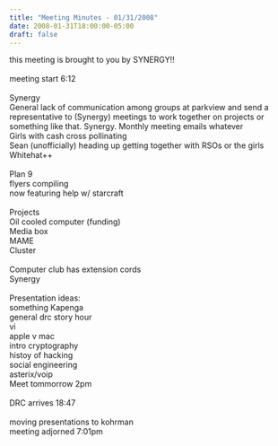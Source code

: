 ```yaml
---
title: "Meeting Minutes - 01/31/2008"
date: 2008-01-31T18:00:00-05:00
draft: false
---
```


this meeting is brought to you by SYNERGY!!<br />
<br />
meeting start 6:12<br />
<br />
Synergy<br />
General lack of communication among groups at parkview and send a representative to (Synergy) meetings to work together on projects or something like that. Synergy. Monthly meeting emails whatever<br />
Girls with cash cross pollinating<br />
Sean (unofficially) heading up getting together with RSOs or the girls<br />
Whitehat++<br />
<br />
Plan 9<br />
flyers compiling <br />
now featuring help w/ starcraft <br />
<br />
Projects<br />
Oil cooled computer (funding)<br />
Media box<br />
MAME<br />
Cluster<br />
<br />
Computer club has extension cords<br />
Synergy<br />
<br />
Presentation ideas:<br />
something Kapenga<br />
general drc story hour<br />
vi<br />
apple v mac<br />
intro cryptography<br />
histoy of hacking<br />
social engineering<br />
asterix/voip <br />
Meet tommorrow 2pm<br />
<br />
DRC arrives 18:47<br />
<br />
moving presentations to kohrman<br />
meeting adjorned 7:01pm